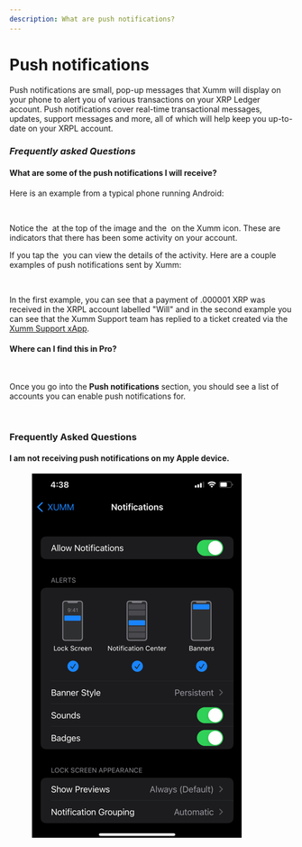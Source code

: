 ```yaml
---
description: What are push notifications?
---
```


# Push notifications

Push notifications are small, pop-up messages that Xumm will display on your phone to alert you of various transactions on your XRP Ledger account. Push notifications cover real-time transactional messages, updates, support messages and more, all of which will help keep you up-to-date on your XRPL account.

### _Frequently asked Questions_

#### What are some of the push  notifications I will receive?

Here is an example from a typical phone running Android:

<figure><img src="../../.gitbook/assets/push notification - 2.png" alt=""><figcaption></figcaption></figure>

Notice the <img src="../../.gitbook/assets/image (1) (2) (1).png" alt="" data-size="line"> at the top of the image and the <img src="../../.gitbook/assets/image (2) (1) (4) (1).png" alt="" data-size="line"> on the Xumm icon. These are indicators that there has been some activity on your account.

If you tap the <img src="../../.gitbook/assets/image (10).png" alt="" data-size="line"> you can view the details of the activity. Here are a couple examples of push notifications sent by Xumm:

<figure><img src="../../.gitbook/assets/push notification - 1.png" alt=""><figcaption></figcaption></figure>

In the first example, you can see that a payment of .000001 XRP was received in the XRPL account labelled "Will" and in the second example you can see that the Xumm Support team has replied to a ticket created via the [Xumm Support xApp](broken-reference).

#### Where can I find this in Pro?

<figure><img src="../../.gitbook/assets/Pro - Pro Notifications option.png" alt=""><figcaption></figcaption></figure>

Once you go into the **Push notifications** section, you should see a list of accounts you can enable push notifications for.

<figure><img src="../../.gitbook/assets/push notification - 3.png" alt=""><figcaption></figcaption></figure>

### Frequently Asked Questions

#### I am not receiving push notifications on my Apple device.



<figure><img src="../../.gitbook/assets/Push Notifications. -1.png" alt=""><figcaption></figcaption></figure>

####
